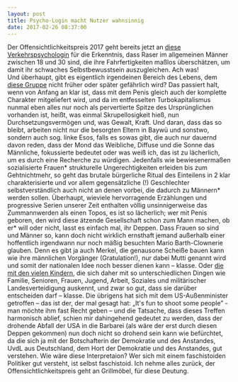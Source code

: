 ```yaml
---
layout: post
title: Psycho-Login macht Nutzer wahnsinnig
date: 2017-02-26 08:37:00
---
```


Der Offensichtlichkeitspreis 2017 geht bereits jetzt an [diese Verkehrspsychologin](http://www.tagesspiegel.de/themen/reportage/illegale-autorennen-in-berlin-warum-raser-die-schuld-bei-anderen-suchen/19391760.html) für die Erkenntnis, dass Raser im allgemeinen Männer zwischen 18 und 30 sind, die ihre Fahrfertigkeiten maßlos überschätzen, um damit ihr schwaches Selbstbewusstsein auszugleichen. Ach was!<br>
Und überhaupt, gibt es eigentlich irgendeinen Bereich des Lebens, dem [diese Gruppe](https://www.youtube.com/watch?v=JhGeRWazX34) nicht früher oder später gefährlich wird?
Das passiert halt, wenn von Anfang an klar ist, dass mit dem Penis gleich auch der komplette Charakter mitgeliefert wird, und da im entfesselten Turbokapitalismus nunmal eben alles nur noch als pervertierte Spitze des Ursprünglichen vorhanden ist, heißt, was einmal Skrupellosigkeit hieß, nun Durchsetzungsvermögen und, was Gewalt, Kraft. Und daran, dass das so bleibt, arbeiten nicht nur die besorgten Eltern in Baywü und sonstwo, sondern auch sog. linke Esos, falls es sowas gibt, die auch nur dauernd davon reden, dass der Mond das Weibliche, Diffuse und die Sonne das Männliche, fokussierte bedeutet oder was weiß ich, das ist zu lächerlich, um es durch eine Recherche zu würdigen. Jedenfalls wie bewiesenermaßen sozialisierte Frauen\* strukturelle Ungerechtigkeiten erleiden bis zum Gehtnichtmehr, so geht das brutale bürgerliche Ritual des Einteilens in 2 klar charakterisierte und vor allem gegensätzliche (!) Geschlechter selbstverständlich auch nicht an denen vorbei, die dadurch zu Männern\* werden sollen. Überhaupt, wieviele hervorragende  Erzählungen und progressive Serien unserer Zeit enthalten völlig unsinnigerweise das Zummannwerden als einen Topos, es ist so lächerlich; wer mit Penis geboren, den wird diese ätzende Gesellschaft schon zum Mann machen, ob er\* will oder nicht, lasst es einfach mal, ihr Deppen. Dass Frauen so sind und Männer so, kann doch nicht wirklich ernsthaft jemand außerhalb einer hoffentlich irgendwann nur noch mäßig besuchten Mario Barth-Clownerie glauben. Denn es gibt ja auch Merkel, die genausone Scheiße bauen kann wie ihre männlichen Vorgänger (Gratulation!), nur dabei Mutti genannt wird und somit der nationalen Idee noch besser dienen kann – klasse. Oder [die mit den vielen Kindern](https://de.wikipedia.org/wiki/Ursula_von_der_Leyen), die sich daher mit so unterschiedlichen Dingen wie Familie, Senioren, Frauen, Jugend, Arbeit, Soziales und militärischer Landesverteidigung auskennt, und zwar so gut, dass sie darüber entscheiden darf – klasse. Die übrigens hat sich mit dem US-Außenminister getroffen – das ist der, der mal gesagt hat: „It's fun to shoot some people” - man möchte ihm fast Recht geben – und die Tatsache, dass dieses Treffen harmonisch ablief, schien mir dahingehend gedeutet zu werden, dass der drohende Abfall der USA in die Barbarei (als wäre der erst durch diesen Deppen gekommen) nun doch nicht so drohend sein kann wie befürchtet, da die sich ja mit der Botschafterin der Demokratie und des Anstandes, UvdL aus Deutschland, dem Hort der Demokratie und des Anstandes, gut verstehen. Wie wäre diese Interpretaion? Wer sich mit einem faschistoiden Politiker gut versteht, ist selbst faschistoid. Ich nehme alles zurück, der Offensichtlichkeitspreis geht an Grillmöbel, für diese Deutung.
